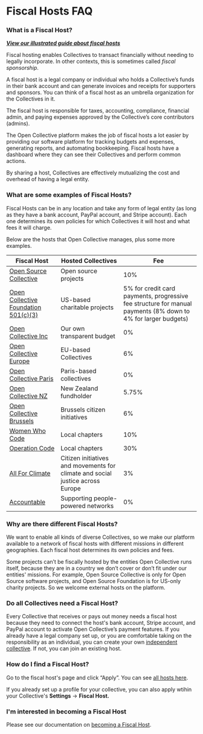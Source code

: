 # Fiscal Hosts FAQ

### What is a Fiscal Host?

__[_View our illustrated guide about fiscal hosts_](https://opencollective.com/fiscal-hosting)__

Fiscal hosting enables Collectives to transact financially without needing to legally incorporate. In other contexts, this is sometimes called _fiscal sponsorship_.

A fiscal host is a legal company or individual who holds a Collective’s funds in their bank account and can generate invoices and receipts for supporters and sponsors. You can think of a fiscal host as an umbrella organization for the Collectives in it.

The fiscal host is responsible for taxes, accounting, compliance, financial admin, and paying expenses approved by the Collective’s core contributors (admins).

The Open Collective platform makes the job of fiscal hosts a lot easier by providing our software platform for tracking budgets and expenses, generating reports, and automating bookkeeping. Fiscal hosts have a dashboard where they can see their Collectives and perform common actions.&#x20;

By sharing a host, Collectives are effectively mutualizing the cost and overhead of having a legal entity.

### What are some examples of Fiscal Hosts?

Fiscal Hosts can be in any location and take any form of legal entity (as long as they have a bank account, PayPal account, and Stripe account). Each one determines its own policies for which Collectives it will host and what fees it will charge.

Below are the hosts that Open Collective manages, plus some more examples.

| Fiscal Host                                                                   | Hosted Collectives                                                             | Fee                                                                                                           |
| ----------------------------------------------------------------------------- | ------------------------------------------------------------------------------ | ------------------------------------------------------------------------------------------------------------- |
| [Open Source Collective](https://opencollective.com/opensource)               | Open source projects                                                           | 10%                                                                                                           |
| [Open Collective Foundation 501(c)(3)](https://opencollective.com/foundation) | US-based charitable projects                                                   | 5% for credit card payments, progressive fee structure for manual payments (8% down to 4% for larger budgets) |
| [Open Collective Inc](https://opencollective.com/opencollective)              | Our own transparent budget                                                     | 0%                                                                                                            |
| [Open Collective Europe](https://opencollective.com/europe)                   | EU-based Collectives                                                           | 6%                                                                                                            |
| [Open Collective Paris](https://opencollective.com/paris)                     | Paris-based collectives                                                        | 0%                                                                                                            |
| [Open Collective NZ](https://opencollective.com/ocnz)                         | New Zealand fundholder                                                         | 5.75%                                                                                                         |
| [Open Collective Brussels](https://opencollective.com/brussels)               | Brussels citizen initiatives                                                   | 6%                                                                                                            |
| [Women Who Code](https://opencollective.com/wwcodeinc)                        | Local chapters                                                                 | 10%                                                                                                           |
| [Operation Code](https://opencollective.com/operationcode)                    | Local chapters                                                                 | 30%                                                                                                           |
| [All For Climate](https://opencollective.com/allforclimate)                   | Citizen initiatives and movements for climate and social justice across Europe | 3%                                                                                                            |
| [Accountable](https://opencollective.com/the-social-change-nest)              | Supporting people-powered networks                                             | 0%                                                                                                            |

### Why are there different Fiscal Hosts?

We want to enable all kinds of diverse Collectives, so we make our platform available to a network of fiscal hosts with different missions in different geographies. Each fiscal host determines its own policies and fees.

Some projects can’t be fiscally hosted by the entities Open Collective runs itself, because they are in a country we don’t cover or don’t fit under our entities' missions. For example, Open Source Collective is only for Open Source software projects, and Open Source Foundation is for US-only charity projects. So we welcome external hosts on the platform.

### Do all Collectives need a Fiscal Host?

Every Collective that receives or pays out money needs a fiscal host because they need to connect the host's bank account, Stripe account, and PayPal account to activate Open Collective’s payment features. If you already have a legal company set up, or you are comfortable taking on the responsibility as an individual, you can create your own [independent collective](../independent-collectives/about-independent-collectives.md). If not, you can join an existing host.

### How do I find a Fiscal Host?

Go to the fiscal host's page and click “Apply”. You can see [all hosts here](https://opencollective.com/hosts).

If you already set up a profile for your collective, you can also apply wtihin your Collective's **Settings** -> **Fiscal Host.**

### I'm interested in becoming a Fiscal Host

Please see our documentation on [becoming a Fiscal Host](become-a-fiscal-host.md).
